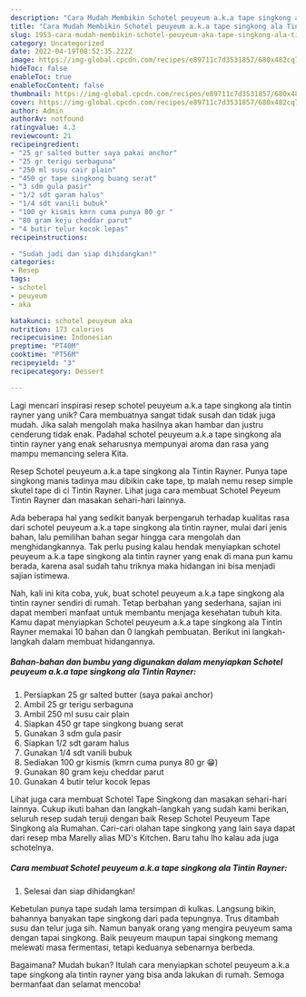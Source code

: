 ```yaml
---
description: "Cara Mudah Membikin Schotel peuyeum a.k.a tape singkong ala Tintin Rayner yang Lezat"
title: "Cara Mudah Membikin Schotel peuyeum a.k.a tape singkong ala Tintin Rayner yang Lezat"
slug: 1953-cara-mudah-membikin-schotel-peuyeum-aka-tape-singkong-ala-tintin-rayner-yang-lezat
category: Uncategorized
date: 2022-04-19T08:52:35.222Z
image: https://img-global.cpcdn.com/recipes/e89711c7d3531857/680x482cq70/schotel-peuyeum-aka-tape-singkong-ala-tintin-rayner-foto-resep-utama.jpg
hideToc: false
enableToc: true
enableTocContent: false
thumbnail: https://img-global.cpcdn.com/recipes/e89711c7d3531857/680x482cq70/schotel-peuyeum-aka-tape-singkong-ala-tintin-rayner-foto-resep-utama.jpg
cover: https://img-global.cpcdn.com/recipes/e89711c7d3531857/680x482cq70/schotel-peuyeum-aka-tape-singkong-ala-tintin-rayner-foto-resep-utama.jpg
author: Admin
authorAv: notfound
ratingvalue: 4.3
reviewcount: 21
recipeingredient:
- "25 gr salted butter saya pakai anchor"
- "25 gr terigu serbaguna"
- "250 ml susu cair plain"
- "450 gr tape singkong buang serat"
- "3 sdm gula pasir"
- "1/2 sdt garam halus"
- "1/4 sdt vanili bubuk"
- "100 gr kismis kmrn cuma punya 80 gr "
- "80 gram keju cheddar parut"
- "4 butir telur kocok lepas"
recipeinstructions:

- "Sudah jadi dan siap dihidangkan!"
categories:
- Resep
tags:
- schotel
- peuyeum
- aka

katakunci: schotel peuyeum aka 
nutrition: 173 calories
recipecuisine: Indonesian
preptime: "PT40M"
cooktime: "PT56M"
recipeyield: "3"
recipecategory: Dessert

---
```





Lagi mencari inspirasi resep schotel peuyeum a.k.a tape singkong ala tintin rayner yang unik? Cara membuatnya sangat tidak susah dan tidak juga mudah. Jika salah mengolah maka hasilnya akan hambar dan justru cenderung tidak enak. Padahal schotel peuyeum a.k.a tape singkong ala tintin rayner yang enak seharusnya mempunyai aroma dan rasa yang mampu memancing selera Kita.





Resep Schotel peuyeum a.k.a tape singkong ala Tintin Rayner. Punya tape singkong manis tadinya mau dibikin cake tape, tp malah nemu resep simple skutel tape di ci Tintin Rayner. Lihat juga cara membuat Schotel Peyeum Tintin Rayner dan masakan sehari-hari lainnya.

Ada beberapa hal yang sedikit banyak berpengaruh terhadap kualitas rasa dari schotel peuyeum a.k.a tape singkong ala tintin rayner, mulai dari jenis bahan, lalu pemilihan bahan segar hingga cara mengolah dan menghidangkannya. Tak perlu pusing kalau hendak menyiapkan schotel peuyeum a.k.a tape singkong ala tintin rayner yang enak di mana pun kamu berada, karena asal sudah tahu triknya maka hidangan ini bisa menjadi sajian istimewa.






Nah, kali ini kita coba, yuk, buat schotel peuyeum a.k.a tape singkong ala tintin rayner sendiri di rumah. Tetap berbahan yang sederhana, sajian ini dapat memberi manfaat untuk membantu menjaga kesehatan tubuh kita. Kamu dapat menyiapkan Schotel peuyeum a.k.a tape singkong ala Tintin Rayner memakai 10 bahan dan 0 langkah pembuatan. Berikut ini langkah-langkah dalam membuat hidangannya.

<!--inarticleads1-->

##### Bahan-bahan dan bumbu yang digunakan dalam menyiapkan Schotel peuyeum a.k.a tape singkong ala Tintin Rayner:

1. Persiapkan 25 gr salted butter (saya pakai anchor)
1. Ambil 25 gr terigu serbaguna
1. Ambil 250 ml susu cair plain
1. Siapkan 450 gr tape singkong buang serat
1. Gunakan 3 sdm gula pasir
1. Siapkan 1/2 sdt garam halus
1. Gunakan 1/4 sdt vanili bubuk
1. Sediakan 100 gr kismis (kmrn cuma punya 80 gr 😁)
1. Gunakan 80 gram keju cheddar parut
1. Gunakan 4 butir telur kocok lepas


Lihat juga cara membuat Schotel Tape Singkong dan masakan sehari-hari lainnya. Cukup ikuti bahan dan langkah-langkah yang sudah kami berikan, seluruh resep sudah teruji dengan baik Resep Schotel Peuyeum Tape Singkong ala Rumahan. Cari-cari olahan tape singkong yang lain saya dapat dari resep mba Marelly alias MD&#39;s Kitchen. Baru tahu lho kalau ada juga schotelnya. 

<!--inarticleads2-->

##### Cara membuat Schotel peuyeum a.k.a tape singkong ala Tintin Rayner:


1. Selesai dan siap dihidangkan!

Kebetulan punya tape sudah lama tersimpan di kulkas. Langsung bikin, bahannya banyakan tape singkong dari pada tepungnya. Trus ditambah susu dan telur juga sih. Namun banyak orang yang mengira peuyeum sama dengan tapai singkong. Baik peuyeum maupun tapai singkong memang melewati masa fermentasi, tetapi keduanya sebenarnya berbeda. 

Bagaimana? Mudah bukan? Itulah cara menyiapkan schotel peuyeum a.k.a tape singkong ala tintin rayner yang bisa anda lakukan di rumah. Semoga bermanfaat dan selamat mencoba!

